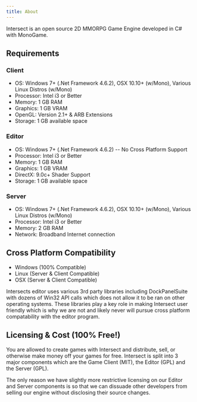 ```yaml
---
title: About
---
```


Intersect is an open source 2D MMORPG Game Engine developed in C# with MonoGame.


## Requirements
### Client
* OS: Windows 7+ (.Net Framework 4.6.2), OSX 10.10+ (w/Mono), Various Linux Distros (w/Mono)
* Processor: Intel i3 or Better
* Memory: 1 GB RAM
* Graphics: 1 GB VRAM
* OpenGL: Version 2.1+ & ARB Extensions
* Storage: 1 GB available space
### Editor
* OS: Windows 7+ (.Net Framework 4.6.2) -- No Cross Platform Support
* Processor: Intel i3 or Better
* Memory: 1 GB RAM
* Graphics: 1 GB VRAM
* DirectX: 9.0c+ Shader Support
* Storage: 1 GB available space
### Server
* OS: Windows 7+ (.Net Framework 4.6.2), OSX 10.10+ (w/Mono), Various Linux Distros (w/Mono)
* Processor: Intel i3 or Better
* Memory: 2 GB RAM
* Network: Broadband Internet connection



## Cross Platform Compatibility
* Windows (100% Compatible)
* Linux   (Server & Client Compatible)
* OSX	  (Server & Client Compatible)

Intersects editor uses various 3rd party libraries including DockPanelSuite with dozens of Win32 API calls which does not allow it to be ran on other operating systems. These libraries play a key role in making Intersect user friendly which is why we are not and likely never will pursue cross platform compatability with the editor program.



## Licensing & Cost (100% Free!)
You are allowed to create games with Intersect and distribute, sell, or otherwise make money off your games for free. Intersect is split into 3 major components which are the Game Client (MIT), the Editor (GPL) and the Server (GPL).

The only reason we have slightly more restrictive licensing on our Editor and Server components is so that we can dissuade other developers from selling our engine without disclosing their source changes.